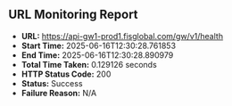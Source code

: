 ## URL Monitoring Report

- **URL:** https://api-gw1-prod1.fisglobal.com/gw/v1/health
- **Start Time:** 2025-06-16T12:30:28.761853
- **End Time:** 2025-06-16T12:30:28.890979
- **Total Time Taken:** 0.129126 seconds
- **HTTP Status Code:** 200
- **Status:** Success
- **Failure Reason:** N/A
